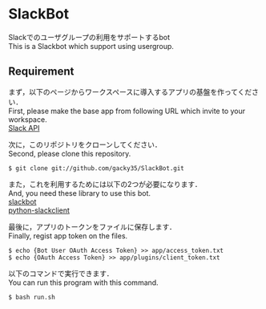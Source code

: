# SlackBot

Slackでのユーザグループの利用をサポートするbot <br>
This is a Slackbot which support using usergroup.

## Requirement

まず，以下のページからワークスペースに導入するアプリの基盤を作ってください． <br>
First, please make the base app from following URL which invite to your workspace. <br>
[Slack API](https://api.slack.com/)

次に，このリポジトリをクローンしてください． <br>
Second, please clone this repository. <br>
```
$ git clone git://github.com/gacky35/SlackBot.git
```

また，これを利用するためには以下の2つが必要になります． <br>
And, you need these library to use this bot. <br>
[slackbot](https://github.com/lins05/slackbot) <br>
[python-slackclient](https://github.com/slackapi/python-slackclient) <br>

最後に，アプリのトークンをファイルに保存します． <br>
Finally, regist app token on the files. <br>
```
$ echo {Bot User OAuth Access Token} >> app/access_token.txt
$ echo {OAuth Access Token} >> app/plugins/client_token.txt
```

以下のコマンドで実行できます． <br>
You can run this program with this command. <br>
```
$ bash run.sh
```

